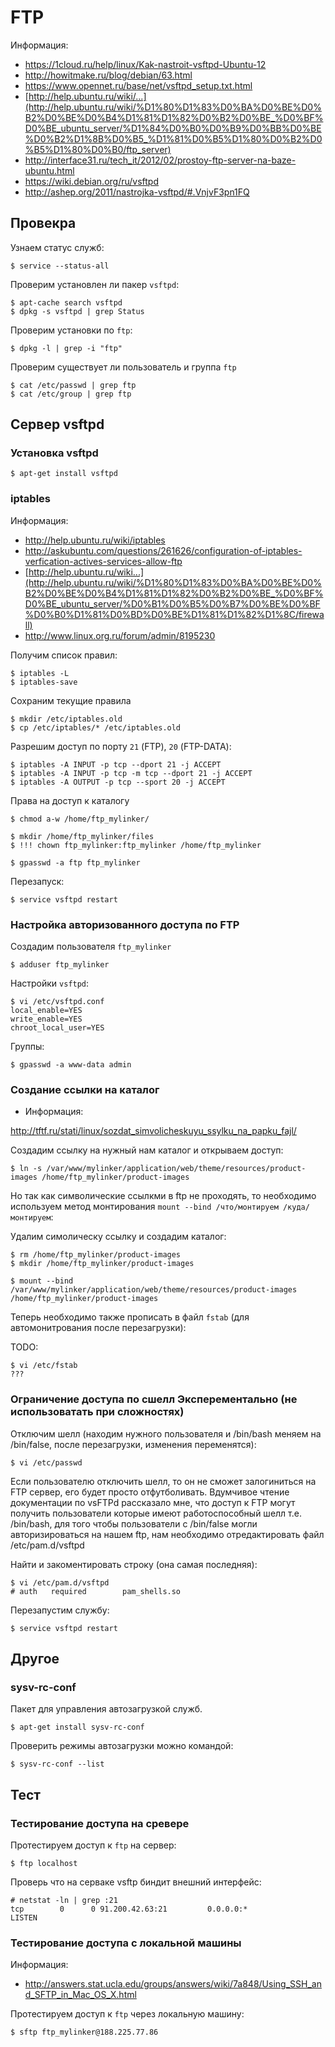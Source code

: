 # FTP

Информация:

* https://1cloud.ru/help/linux/Kak-nastroit-vsftpd-Ubuntu-12
* http://howitmake.ru/blog/debian/63.html
* https://www.opennet.ru/base/net/vsftpd_setup.txt.html
* [http://help.ubuntu.ru/wiki/...](http://help.ubuntu.ru/wiki/%D1%80%D1%83%D0%BA%D0%BE%D0%B2%D0%BE%D0%B4%D1%81%D1%82%D0%B2%D0%BE_%D0%BF%D0%BE_ubuntu_server/%D1%84%D0%B0%D0%B9%D0%BB%D0%BE%D0%B2%D1%8B%D0%B5_%D1%81%D0%B5%D1%80%D0%B2%D0%B5%D1%80%D0%B0/ftp_server) 
* http://interface31.ru/tech_it/2012/02/prostoy-ftp-server-na-baze-ubuntu.html
* https://wiki.debian.org/ru/vsftpd
* http://ashep.org/2011/nastrojka-vsftpd/#.VnjvF3pn1FQ

## Провекра

Узнаем статус служб:

```
$ service --status-all
```

Проверим установлен ли пакер `vsftpd`:

```
$ apt-cache search vsftpd
$ dpkg -s vsftpd | grep Status
```

Проверим установки по `ftp`: 

```
$ dpkg -l | grep -i "ftp"
```

Проверим существует ли пользователь и группа `ftp`

```
$ cat /etc/passwd | grep ftp
$ cat /etc/group | grep ftp
```



## Cервер vsftpd

### Установка vsftpd

```
$ apt-get install vsftpd

```

### iptables

Информация:

* http://help.ubuntu.ru/wiki/iptables
* http://askubuntu.com/questions/261626/configuration-of-iptables-verfication-actives-services-allow-ftp
* [http://help.ubuntu.ru/wiki...](http://help.ubuntu.ru/wiki/%D1%80%D1%83%D0%BA%D0%BE%D0%B2%D0%BE%D0%B4%D1%81%D1%82%D0%B2%D0%BE_%D0%BF%D0%BE_ubuntu_server/%D0%B1%D0%B5%D0%B7%D0%BE%D0%BF%D0%B0%D1%81%D0%BD%D0%BE%D1%81%D1%82%D1%8C/firewall) 
* http://www.linux.org.ru/forum/admin/8195230

Получим список правил:

```
$ iptables -L
$ iptables-save
```

Сохраним текущие правила 

```
$ mkdir /etc/iptables.old
$ cp /etc/iptables/* /etc/iptables.old
```

Разрешим доступ по порту `21` (FTP), `20` (FTP-DATA):

```
$ iptables -A INPUT -p tcp --dport 21 -j ACCEPT
$ iptables -A INPUT -p tcp -m tcp --dport 21 -j ACCEPT
$ iptables -A OUTPUT -p tcp --sport 20 -j ACCEPT
```


Права на доступ к каталогу

```
$ chmod a-w /home/ftp_mylinker/
```

```
$ mkdir /home/ftp_mylinker/files
$ !!! chown ftp_mylinker:ftp_mylinker /home/ftp_mylinker

$ gpasswd -a ftp ftp_mylinker

```

Перезапуск:

```
$ service vsftpd restart
```


### Настройка авторизованного доступа по FTP

Создадим пользователя `ftp_mylinker`


```
$ adduser ftp_mylinker
```

Настройки `vsftpd`:

```
$ vi /etc/vsftpd.conf
local_enable=YES
write_enable=YES
chroot_local_user=YES
```

Группы:

```
$ gpasswd -a www-data admin
```


### Создание ссылки на каталог

* Информация:

http://tftf.ru/stati/linux/sozdat_simvolicheskuyu_ssylku_na_papku_fajl/


Создадим ссылку на нужный нам каталог и открываем доступ:

```
$ ln -s /var/www/mylinker/application/web/theme/resources/product-images /home/ftp_mylinker/product-images
```

Но так как символические ссылкми в ftp не проходять, то необходимо используем метод монтирования `mount --bind /что/монтируем /куда/монтируем`:

Удалим симолическу ссылку и создадим каталог:

```
$ rm /home/ftp_mylinker/product-images
$ mkdir /home/ftp_mylinker/product-images
```

```
$ mount --bind /var/www/mylinker/application/web/theme/resources/product-images /home/ftp_mylinker/product-images
```

Теперь необходимо также прописать в файл `fstab` (для автомонитрования после перезагрузки):

TODO:

```
$ vi /etc/fstab
???
```


### Ограничение доступа по сшелл Эксперементально (не использоватать при сложностях)

Отключим шелл (находим нужного пользователя и /bin/bash меняем на /bin/false, после перезагрузки, изменения переменятся):

```
$ vi /etc/passwd

```

Если пользователю отключить шелл, то он не сможет залогиниться на FTP сервер, его будет просто отфутболивать.
Вдумчивое чтение документации по vsFTPd рассказало мне, что доступ к FTP могут получить пользователи которые имеют работоспособный шелл т.е. /bin/bash, для того чтобы пользователи с /bin/false могли авторизироваться на нашем ftp, нам необходимо отредактировать файл /etc/pam.d/vsftpd

Найти и закоментировать строку (она самая последняя):

```
$ vi /etc/pam.d/vsftpd
# auth   required        pam_shells.so
```

Перезапустим службу:

```
$ service vsftpd restart
```


## Другое

### sysv-rc-conf

Пакет для управления автозагрузкой служб.

```
$ apt-get install sysv-rc-conf
```

Проверить режимы автозагрузки можно командой:

```
$ sysv-rc-conf --list
```


## Тест

### Тестирование доступа на сревере

Протестируем доступ к `ftp` на сервер:

```
$ ftp localhost

```

Проверь что на серваке vsftp биндит внешний интерфейс: 

```
# netstat -ln | grep :21
tcp        0      0 91.200.42.63:21         0.0.0.0:*               LISTEN
```

### Тестирование доступа с локальной машины

Информация:

* http://answers.stat.ucla.edu/groups/answers/wiki/7a848/Using_SSH_and_SFTP_in_Mac_OS_X.html

Протестируем доступ к `ftp` через локальную машину:

```
$ sftp ftp_mylinker@188.225.77.86

```